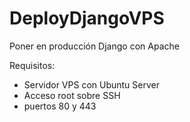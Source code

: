 # DeployDjangoVPS
Poner en producción Django con Apache

Requisitos:
  - Servidor VPS con Ubuntu Server
  - Acceso root sobre SSH
  - puertos 80 y 443 
